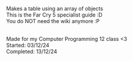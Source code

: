 Makes a table using an array of objects<br>
This is the Far Cry 5 specialist guide :D <br> 
You do NOT need the wiki anymore :P <br><br>

Made for my Computer Programming 12 class <3<br> 
Started:   03/12/24 <br>
Completed: 13/12/24 <br>
